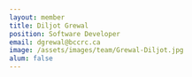 ```yaml
---
layout: member
title: Diljot Grewal
position: Software Developer
email: dgrewal@bccrc.ca
image: /assets/images/team/Grewal-Diljot.jpg
alum: false
---
```

